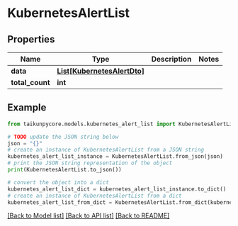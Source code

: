 # KubernetesAlertList


## Properties

Name | Type | Description | Notes
------------ | ------------- | ------------- | -------------
**data** | [**List[KubernetesAlertDto]**](KubernetesAlertDto.md) |  | 
**total_count** | **int** |  | 

## Example

```python
from taikunpycore.models.kubernetes_alert_list import KubernetesAlertList

# TODO update the JSON string below
json = "{}"
# create an instance of KubernetesAlertList from a JSON string
kubernetes_alert_list_instance = KubernetesAlertList.from_json(json)
# print the JSON string representation of the object
print(KubernetesAlertList.to_json())

# convert the object into a dict
kubernetes_alert_list_dict = kubernetes_alert_list_instance.to_dict()
# create an instance of KubernetesAlertList from a dict
kubernetes_alert_list_from_dict = KubernetesAlertList.from_dict(kubernetes_alert_list_dict)
```
[[Back to Model list]](../README.md#documentation-for-models) [[Back to API list]](../README.md#documentation-for-api-endpoints) [[Back to README]](../README.md)


